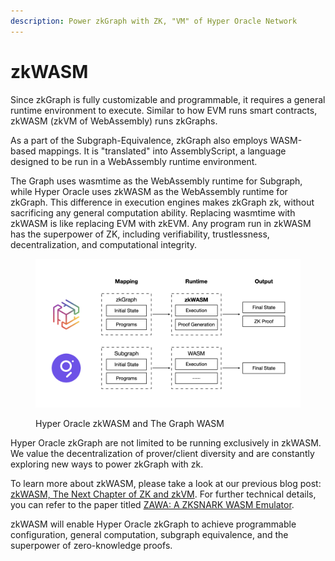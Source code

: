 ```yaml
---
description: Power zkGraph with ZK, "VM" of Hyper Oracle Network
---
```


# zkWASM

Since zkGraph is fully customizable and programmable, it requires a general runtime environment to execute. Similar to how EVM runs smart contracts, zkWASM (zkVM of WebAssembly) runs zkGraphs.

As a part of the Subgraph-Equivalence, zkGraph also employs WASM-based mappings. It is "translated" into AssemblyScript, a language designed to be run in a WebAssembly runtime environment.

The Graph uses wasmtime as the WebAssembly runtime for Subgraph, while Hyper Oracle uses zkWASM as the WebAssembly runtime for zkGraph. This difference in execution engines makes zkGraph zk, without sacrificing any general computation ability. Replacing wasmtime with zkWASM is like replacing EVM with zkEVM. Any program run in zkWASM has the superpower of ZK, including verifiability, trustlessness, decentralization, and computational integrity.

<figure><img src="../../.gitbook/assets/截屏2023-02-19 上午3.13.43.png" alt=""><figcaption><p>Hyper Oracle zkWASM and The Graph WASM</p></figcaption></figure>

Hyper Oracle zkGraph are not limited to be running exclusively in zkWASM. We value the decentralization of prover/client diversity and are constantly exploring new ways to power zkGraph with zk.

To learn more about zkWASM, please take a look at our previous blog post: [zkWASM, The Next Chapter of ZK and zkVM](https://mirror.xyz/hyperoracleblog.eth/abKqUB4iEJ4kRsGqq8baIFUnhV\_eY-lblmhCrwRm31E). For further technical details, you can refer to the paper titled [ZAWA: A ZKSNARK WASM Emulator](https://jhc.sjtu.edu.cn/\~hongfeifu/manuscriptb.pdf).

zkWASM will enable Hyper Oracle zkGraph to achieve programmable configuration, general computation, subgraph equivalence, and the superpower of zero-knowledge proofs.
